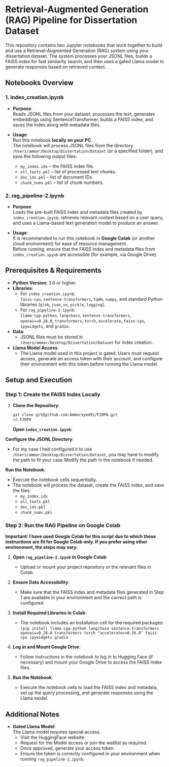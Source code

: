 
# Retrieval-Augmented Generation (RAG) Pipeline for Dissertation Dataset

This repository contains two Jupyter notebooks that work together to build and use a Retrieval-Augmented Generation (RAG) system using your dissertation dataset. The system processes your JSONL files, builds a FAISS index for fast similarity search, and then uses a gated Llama model to generate responses based on retrieved context.

## Notebooks Overview

### 1. index_creation.ipynb

- **Purpose**:  
  Reads JSONL files from your dataset, processes the text, generates embeddings using SentenceTransformer, builds a FAISS index, and saves the index along with metadata files.
  
- **Usage**:  
  Run this notebook **locally on your PC**.  
  The notebook will process JSONL files from the directory `/Users/ammar/Desktop/Dissertation/Dataset` (or a specified folder), and save the following output files:
  - `my_index.idx` – the FAISS index file.
  - `all_texts.pkl` – list of processed text chunks.
  - `doc_ids.pkl` – list of document IDs.
  - `chunk_nums.pkl` – list of chunk numbers.

### 2. rag_pipeline-2.ipynb

- **Purpose**:  
  Loads the pre-built FAISS index and metadata files created by `index_creation.ipynb`, retrieves relevant context based on a user query, and uses a Llama-based text generation model to produce an answer.
  
- **Usage**:  
  It is recommended to run this notebook in **Google Colab** (or another cloud environment) for ease of resource management.  
  Before running, ensure that the FAISS index and metadata files from `index_creation.ipynb` are accessible (for example, via Google Drive).

## Prerequisites & Requirements

- **Python Version**: 3.6 or higher.
- **Libraries**:
  - For `index_creation.ipynb`:  
    `faiss-cpu`, `sentence-transformers`, `tqdm`, `numpy`, and standard Python libraries (`glob`, `json`, `os`, `pickle`, `logging`).
  - For `rag_pipeline-2.ipynb`:  
    `llama-cpp-python`, `langchain`, `sentence-transformers`, `openai==0.28.0`, `transformers`, `torch`, `accelerate`, `faiss-cpu`, `ipywidgets`, and `gradio`.
- **Data**:  
  - JSONL files must be stored in `/Users/ammar/Desktop/Dissertation/Dataset` for index creation.
- **Llama Model Access**:
  - The Llama model used in this project is gated. Users must request access, generate an access token with their account, and configure their environment with this token before running the Llama model.

## Setup and Execution

### Step 1: Create the FAISS Index Locally

1. **Clone the Repository**:
   ```bash
   git clone git@github.com:Ammarsyed91/F20PA.git
   cd F20PA
   ```
   **Open  `index_creation.ipynb`**:


**Configure the JSONL Directory**:

-   For my case I had configured it to use `/Users/ammar/Desktop/Dissertation/Dataset`, you may have to modify the path to fit your case  Modify the path in the notebook if needed.

**Run the Notebook**:

-   Execute the notebook cells sequentially.
-   The notebook will process the dataset, create the FAISS index, and save the files:
    -   `my_index.idx`
    -   `all_texts.pkl`
    -   `doc_ids.pkl`
    -   `chunk_nums.pkl`


### Step 2: Run the RAG Pipeline on Google Colab

**Important: I have used Google Colab for this script due to which these instructions are fit for Google Colab only. If you prefer using other environment, the steps may vary.** 

1.  **Open  `rag_pipeline-2.ipynb`  in Google Colab**:
    -   Upload or mount your project repository or the relevant files in Colab.
2.  **Ensure Data Accessibility**:
    -   Make sure that the FAISS index and metadata files generated in Step 1 are available in your  environment and the correct path is configured.
        
3.  **Install Required Libraries in Colab**:
    
    -   The notebook includes an installation cell for the required packages:      
        `!pip install llama-cpp-python langchain sentence-transformers openai==0.28.0 transformers torch "accelerate>=0.26.0" faiss-cpu ipywidgets gradio` 
        
4.  **Log in and Mount Google Drive**:
    
    -   Follow instructions in the notebook to log in to Hugging Face (if necessary) and mount your Google Drive to access the FAISS index files.
        
5.  **Run the Notebook**:
    
    -   Execute the notebook cells to load the FAISS index and metadata, set up the query processing, and generate responses using the Llama model.
        

## Additional Notes

-   **Gated Llama Model**:  
    The Llama model requires special access.
    -   Visit the HuggingFace website.
    -   Request for the Model access or join the waitlist as required.
    -   Once approved, generate your access token.
    -   Ensure the token is correctly configured in your environment when running  `rag_pipeline-2.ipynb`.
        